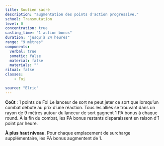 ```yaml
---
title: Soutien sacré
description: "augmentation des points d'action progressive."
school: Transmutation
level: 0
concentration: true
casting_time: "1 action bonus"
duration: "jusqu'à 24 heures"
range: "9 mètres"
components:
  verbal: true
  somatic: false
  material: false
  materials: ""
ritual: false
classes:
    - Foi

source: "Elric"
---
```

**Coût** : 1 points de Foi
Le lanceur de sort ne peut jeter ce sort que lorsqu’un combat débute au prix d’une réaction. Tous les alliés se trouvant dans un rayon de 9 mètres autour du lanceur de sort gagnent 1 PA bonus à chaque round. À la fin du combat, les PA bonus restants disparaissent en raison d’1 point par heure.   

**À plus haut niveau**. Pour chaque emplacement de surcharge supplémentaire, les PA bonus augmentent de 1.
